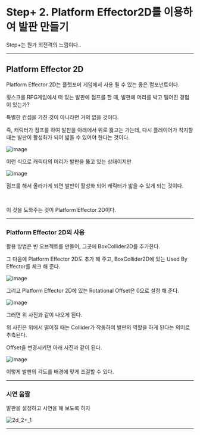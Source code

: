 # Step+ 2. Platform Effector2D를 이용하여 발판 만들기

Step+는 뭔가 외전격의 느낌이다..

<hr>

## Platform Effector 2D

Platform Effector 2D는 플랫포머 게임에서 사용 될 수 있는 좋은 컴포넌트이다.

횡스크롤 RPG게임에서 떠 있는 발판에 점프를 할 때, 발판에 머리를 박고 떨어진 경험이 있는가?

특별한 컨셉을 가진 것이 아니라면 거의 없을 것이다.

즉, 캐릭터가 점프를 하여 발판을 아래에서 위로 뚫고는 가는데, 다시 플레이어가 착지할 때는 발판이 활성화가 되어 밟을 수 있어야 한다는 것이다.

![image](https://user-images.githubusercontent.com/66288087/212875152-b3e81260-6c47-40cc-b448-9a7cbf2fdb05.png)

이런 식으로 캐릭터의 머리가 발판을 뚫고 있는 상태이지만

![image](https://user-images.githubusercontent.com/66288087/212875272-8e213bb1-7455-4912-9fbf-ce2b990bc7b5.png)

점프를 해서 올라가게 되면 발판이 활성화 되어 캐릭터가 밟을 수 있게 되는 것이다.

<br>

이 것을 도와주는 것이 Platform Effector 2D이다.

<hr>

### Platform Effector 2D의 사용

활용 방법은 빈 오브젝트를 만들어, 그곳에 BoxCollider2D를 추가한다.

그 다음에 Platform Effector 2D도 추가 해 주고, BoxCollider2D에 있는 Used By Effector를 체크 해 준다.

![image](https://user-images.githubusercontent.com/66288087/212878296-74584f58-d285-41c6-a7c6-910863e551a2.png)

그리고 Platform Effector 2D에 있는 Rotational Offset은 0으로 설정 해 준다.

![image](https://user-images.githubusercontent.com/66288087/212878534-043f6da6-9084-4eae-b2c3-5c53029bc9ee.png)

그러면 위 사진과 같이 나오게 된다.

위 사진은 위에서 떨어질 때는 Collider가 작동하여 발판의 역할을 하게 된다는 의미로 추측된다.

Offset을 변경시키면 아래 사진과 같이 된다.

![image](https://user-images.githubusercontent.com/66288087/212878861-b4cb78cc-88a0-4fa3-9b01-fb0208c317b8.png)

이렇게 발판의 각도를 배경에 맞게 조절할 수 있다.

<hr>

### 시연 움짤

발판을 설정하고 시연을 해 보도록 하자

![2d_2+_1](https://user-images.githubusercontent.com/66288087/212879961-579c914e-2d1e-4422-8441-08a94d80ba72.gif)

<hr>



